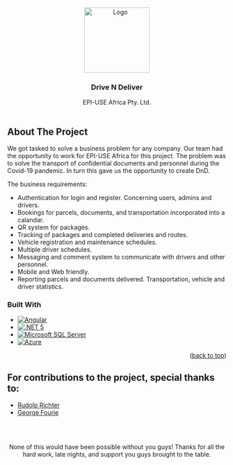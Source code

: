 <!-- Improved compatibility of back to top link: See: https://github.com/othneildrew/Best-README-Template/pull/73 -->
<a name="readme-top"></a>

<!-- PROJECT LOGO -->
<br />
<div align="center">
  <a href="https://github.com/othneildrew/Best-README-Template">
    <img src="https://i.imgur.com/rF3LW9q.png" alt="Logo" width="150" height="150">
  </a>

  <h3 align="center">Drive N Deliver</h3>

  <p align="center">
    EPI-USE Africa Pty. Ltd. 
    <br />
    <br />
  </p>
</div>


<!-- ABOUT THE PROJECT -->
## About The Project

We got tasked to solve a business problem for any company. Our team had the opportunity to work for EPI-USE Africa for this project. 
The problem was to solve the transport of confidential documents and personnel during the Covid-19 pandemic. In turn this gave us the opportunity to create DnD.

The business requirements:
* Authentication for login and register. Concerning users, admins and drivers.
* Bookings for parcels, documents, and transportation incorporated into a calandar.
* QR system for packages.
* Tracking of packages and completed deliveries and routes.
* Vehicle registration and maintenance schedules.
* Multiple driver schedules.
* Messaging and comment system to communicate with drivers and other personnel.
* Mobile and Web friendly.
* Reporting parcels and documents delivered. Transportation, vehicle and driver statistics. 



### Built With
* [![Angular][Angular.io]][Angular-url]
* [![.NET 5][.NET5-badge]][.NET5-url]
* [![Microsoft SQL Server][SQLServer-badge]][SQLServer-url]
* [![Azure][Azure-badge]][Azure-url]

<p align="right">(<a href="#readme-top">back to top</a>)</p>



<!-- CONTRIBUTING -->
## For contributions to the project, special thanks to:
- [Rudolp Richter](https://github.com/FuzzyBEAR991)
- [George Fourie](https://github.com/GeorgeFourie)
<br />
<br />
<p align="center">None of this would have been possible without you guys! Thanks for all the hard work, late nights, and support you guys brought to the table.</p>



<!-- MARKDOWN LINKS & IMAGES -->
<!-- https://www.markdownguide.org/basic-syntax/#reference-style-links -->
[Angular.io]: https://img.shields.io/badge/Angular-DD0031?style=for-the-badge&logo=angular&logoColor=white
[Angular-url]: https://angular.io/
[.NET5-badge]: https://img.shields.io/badge/.NET-5-blue.svg
[.NET5-url]: https://dotnet.microsoft.com/en-us/download/dotnet/5.0
[SQLServer-badge]: https://img.shields.io/badge/SQL_Server-2022-red.svg
[SQLServer-url]: https://www.microsoft.com/en-us/sql-server/sql-server-2022
[Azure-badge]: https://img.shields.io/badge/Azure-blue.svg
[Azure-url]: https://azure.microsoft.com

